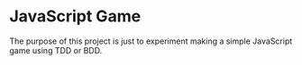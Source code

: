 # JavaScript Game

The purpose of this project is just to experiment making a simple JavaScript game using TDD or BDD.

